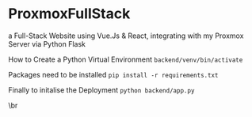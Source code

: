 # ProxmoxFullStack
a Full-Stack Website using Vue.Js &amp; React, integrating with my Proxmox Server via Python Flask

How to
Create a Python Virtual Environment
`backend/venv/bin/activate`

Packages need to be installed
`pip install -r requirements.txt`

Finally to initalise the Deployment
`python backend/app.py`

\br
